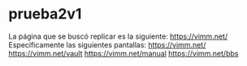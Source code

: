 # prueba2v1

La página que se buscó replicar es la siguiente:
https://vimm.net/
Específicamente las siguientes pantallas:
https://vimm.net/
https://vimm.net/vault
https://vimm.net/manual
https://vimm.net/bbs
